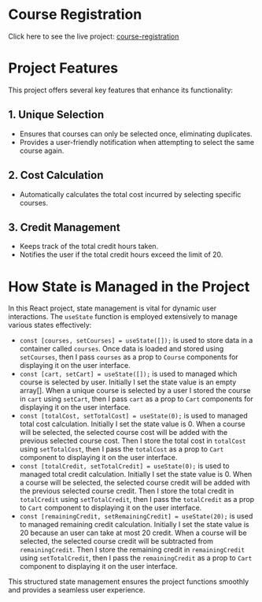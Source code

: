 # Course Registration

Click here to see the live project: [course-registration](http://shams-course-registration.surge.sh/)

# Project Features

This project offers several key features that enhance its functionality:

## 1. Unique Selection

- Ensures that courses can only be selected once, eliminating duplicates.
- Provides a user-friendly notification when attempting to select the same course again.

## 2. Cost Calculation

- Automatically calculates the total cost incurred by selecting specific courses.

## 3. Credit Management

- Keeps track of the total credit hours taken.
- Notifies the user if the total credit hours exceed the limit of 20.

# How State is Managed in the Project

In this React project, state management is vital for dynamic user interactions. The `useState` function is employed extensively to manage various states effectively:

- `const [courses, setCourses] = useState([]);` is used to store data in a container called `courses`. Once data is loaded and stored using `setCourses`, then I pass `courses` as a prop to `Course` components for displaying it on the user interface.
- `const [cart, setCart] = useState([]);` is used to managed which course is selected by user. Initially I set the state value is an empty array[]. When a unique course is selected by a user I stored the course in `cart` using `setCart`, then I pass `cart` as a prop to `Cart` components for displaying it on the user interface.
- `const [totalCost, setTotalCost] = useState(0);` is used to managed total cost calculation. Initially I set the state value is 0. When a course will be selected, the selected course cost will be added with the previous selected course cost. Then I store the total cost in `totalCost` using `setTotalCost`, then I pass the `totalCost` as a prop to `Cart` component to displaying it on the user interface.
- `const [totalCredit, setTotalCredit] = useState(0);` is used to managed total credit calculation. Initially I set the state value is 0. When a course will be selected, the selected course credit will be added with the previous selected course credit. Then I store the total credit in `totalCredit` using `setTotalCredit`, then I pass the `totalCredit` as a prop to `Cart` component to displaying it on the user interface.
- `const [remainingCredit, setRemainingCredit] = useState(20);` is used to managed remaining credit calculation. Initially I set the state value is 20 because an user can take at most 20 credit. When a course will be selected, the selected course credit will be subtracted from `remainingCredit`. Then I store the remaining credit in `remainingCredit` using `setTotalCredit`, then I pass the `remainingCredit` as a prop to `Cart` component to displaying it on the user interface.

This structured state management ensures the project functions smoothly and provides a seamless user experience.
